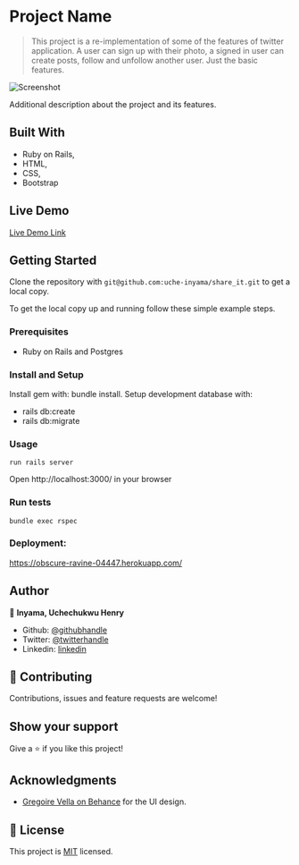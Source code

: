 # Project Name

> This project is a re-implementation of some of the features of twitter application.
> A user can sign up with their photo, a signed in user can create posts, follow and unfollow another user.
> Just the basic features.

![Screenshot](https://user-images.githubusercontent.com/46329537/81774954-b1d16a80-94e3-11ea-94e2-99a5e5d70568.png)

Additional description about the project and its features.

## Built With

- Ruby on Rails,
- HTML,
- CSS,
- Bootstrap

## Live Demo

[Live Demo Link](https://obscure-ravine-04447.herokuapp.com/)

## Getting Started

Clone the repository with `git@github.com:uche-inyama/share_it.git` to get a local copy.

To get the local copy up and running follow these simple example steps.

### Prerequisites

- Ruby on Rails and Postgres

### Install and Setup

Install gem with: bundle install.
Setup development database with:

- rails db:create
- rails db:migrate

### Usage

    run rails server

Open http://localhost:3000/ in your browser

### Run tests

    bundle exec rspec

### Deployment:

https://obscure-ravine-04447.herokuapp.com/

## Author

👤 **Inyama, Uchechukwu Henry**

- Github: [@githubhandle](https://github.com/uche-inyama)
- Twitter: [@twitterhandle](https://twitter.com/euuoc)
- Linkedin: [linkedin](https://www.linkedin.com/in/uchechukwu-inyama-b3429a105/)

## 🤝 Contributing

Contributions, issues and feature requests are welcome!

## Show your support

Give a ⭐️ if you like this project!

## Acknowledgments

- [Gregoire Vella on Behance](https://www.behance.net/gallery/14286087/Twitter-Redesign-of-UI-details) for the UI design.

## 📝 License

This project is [MIT](lic.url) licensed.

